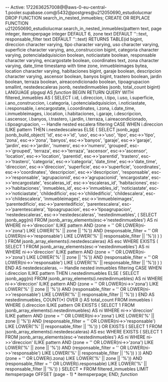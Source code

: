 -- Active: 1722636257008@@aws-0-eu-central-1.pooler.supabase.com@5432@postgres@u212050690_estudiolucmar
DROP FUNCTION search_in_nested_inmuebles;
CREATE OR REPLACE FUNCTION u212050690_estudiolucmar.search_in_nested_inmuebles(pattern text, page integer, itemsperpage integer DEFAULT 6, zone text DEFAULT ''::text, responsable_filter text DEFAULT ''::text)
 RETURNS TABLE(id bigint, direccion character varying, tipo character varying, uso character varying, superficie character varying, ano_construccion bigint, categoria character varying, potencialadquisicion boolean, noticiastate boolean, responsable character varying, encargostate boolean, coordinates text, zona character varying, date_time timestamp with time zone, inmuebleimages bytea, location character varying, habitaciones bigint, garaje boolean, descripcion character varying, ascensor boolean, banyos bigint, trastero boolean, jardin boolean, terraza boolean, aireacondicionado boolean, tipoagrupacion smallint, nestedescaleras jsonb, nestedinmuebles jsonb, total_count bigint)
 LANGUAGE plpgsql
AS $function$
BEGIN
    RETURN QUERY
    WITH filtered_inmuebles AS (
        SELECT
            i.id,
            i.direccion,
            i.tipo,
            i.uso,
            i.superficie,
            i.ano_construccion,
            i.categoria,
            i.potencialadquisicion,
            i.noticiastate,
            i.responsable,
            i.encargostate,
            i.coordinates,
            i.zona,
            i.date_time,
            i.inmuebleimages,
            i.location,
            i.habitaciones,
            i.garaje,
            i.descripcion,
            i.ascensor,
            i.banyos,
            i.trastero,
            i.jardin,
            i.terraza,
            i.aireacondicionado,
            i.tipoagrupacion,
            -- Handle nested escalera filtering
            CASE
                WHEN i.direccion ILIKE pattern 
                THEN i.nestedescaleras
                ELSE (
                    SELECT jsonb_agg(
                        jsonb_build_object(
                            'id', esc->>'id',
                            'uso', esc->>'uso',
                            'tipo', esc->>'tipo',
                            'zona', esc->>'zona',
                            'banyos', esc->>'banyos',
                            'garaje', esc->>'garaje',
                            'jardin', esc->>'jardin',
                            'numero', esc->>'numero',
                            'grouped', esc->>'grouped',
                            'terraza', esc->>'terraza',
                            'ascensor', esc->>'ascensor',
                            'location', esc->>'location',
                            'parentid', esc->>'parentid',
                            'trastero', esc->>'trastero',
                            'categoria', esc->>'categoria',
                            'date_time', esc->>'date_time',
                            'direccion', esc->>'direccion',
                            'superficie', esc->>'superficie',
                            'coordinates', esc->>'coordinates',
                            'descripcion', esc->>'descripcion',
                            'responsable', esc->>'responsable',
                            'agrupacionid', esc->>'agrupacionid',
                            'encargostate', esc->>'encargostate',
                            'escaleras_id', esc->>'escaleras_id',
                            'habitaciones', esc->>'habitaciones',
                            'inmuebles_id', esc->>'inmuebles_id',
                            'noticiastate', esc->>'noticiastate',
                            'childedificio', esc->>'childedificio',
                            'childescalera', esc->>'childescalera',
                            'inmuebleimages', esc->>'inmuebleimages',
                            'parentedificio', esc->>'parentedificio',
                            'parentescalera', esc->>'parentescalera',
                            'tipoagrupacion', esc->>'tipoagrupacion',
                            'nestedescaleras', esc->>'nestedescaleras',
                            'nestedinmuebles', (
                                SELECT jsonb_agg(ni)
                                FROM jsonb_array_elements(esc->'nestedinmuebles') AS ni
                                WHERE ni->>'direccion' ILIKE pattern
                                  AND (zone = '' OR LOWER(ni->>'zona') LIKE LOWER('%' || zone || '%'))
                                  AND (responsable_filter = '' OR LOWER(ni->>'responsable') LIKE LOWER('%' || responsable_filter || '%'))
                            )
                        )
                    )
                    FROM jsonb_array_elements(i.nestedescaleras) AS esc
                    WHERE EXISTS (
                        SELECT 1
                        FROM jsonb_array_elements(esc->'nestedinmuebles') AS ni
                        WHERE ni->>'direccion' ILIKE pattern
                          AND (zone = '' OR LOWER(ni->>'zona') LIKE LOWER('%' || zone || '%'))
                          AND (responsable_filter = '' OR LOWER(ni->>'responsable') LIKE LOWER('%' || responsable_filter || '%'))
                    )
                )
            END AS nestedescaleras,
            -- Handle nested inmuebles filtering
            CASE
                WHEN i.direccion ILIKE pattern 
                THEN i.nestedinmuebles
                ELSE (
                    SELECT jsonb_agg(ni)
                    FROM jsonb_array_elements(i.nestedinmuebles) AS ni
                    WHERE ni->>'direccion' ILIKE pattern
                      AND (zone = '' OR LOWER(ni->>'zona') LIKE LOWER('%' || zone || '%'))
                      AND (responsable_filter = '' OR LOWER(ni->>'responsable') LIKE LOWER('%' || responsable_filter || '%'))
                )
            END AS nestedinmuebles,
            COUNT(*) OVER () AS total_count
        FROM inmuebles i
        WHERE (i.direccion ILIKE pattern 
           OR EXISTS (
               SELECT 1
               FROM jsonb_array_elements(i.nestedinmuebles) AS ni
               WHERE ni->>'direccion' ILIKE pattern
                 AND (zone = '' OR LOWER(ni->>'zona') LIKE LOWER('%' || zone || '%'))
                 AND (responsable_filter = '' OR LOWER(ni->>'responsable') LIKE LOWER('%' || responsable_filter || '%'))
           )
           OR EXISTS (
               SELECT 1
               FROM jsonb_array_elements(i.nestedescaleras) AS esc
               WHERE EXISTS (
                   SELECT 1
                   FROM jsonb_array_elements(esc->'nestedinmuebles') AS ni
                   WHERE ni->>'direccion' ILIKE pattern
                     AND (zone = '' OR LOWER(ni->>'zona') LIKE LOWER('%' || zone || '%'))
                     AND (responsable_filter = '' OR LOWER(ni->>'responsable') LIKE LOWER('%' || responsable_filter || '%'))
               )
           ))
           AND (zone = '' OR LOWER(i.zona) LIKE LOWER('%' || zone || '%'))
           AND (responsable_filter = '' OR LOWER(i.responsable) LIKE LOWER('%' || responsable_filter || '%'))
    )
    SELECT * FROM filtered_inmuebles
    LIMIT itemsperpage OFFSET (page - 1) * itemsperpage;
END;
$function$
